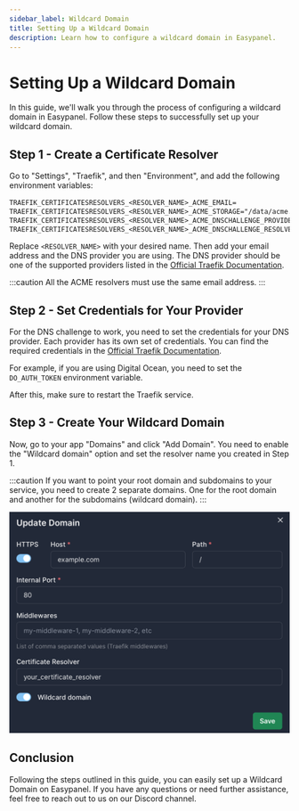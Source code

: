 ```yaml
---
sidebar_label: Wildcard Domain
title: Setting Up a Wildcard Domain
description: Learn how to configure a wildcard domain in Easypanel.
---
```


# Setting Up a Wildcard Domain

In this guide, we'll walk you through the process of configuring a wildcard domain in Easypanel. Follow these steps to successfully set up your wildcard domain.

## Step 1 - Create a Certificate Resolver

Go to "Settings", "Traefik", and then "Environment", and add the following environment variables:

```env
TRAEFIK_CERTIFICATESRESOLVERS_<RESOLVER_NAME>_ACME_EMAIL=
TRAEFIK_CERTIFICATESRESOLVERS_<RESOLVER_NAME>_ACME_STORAGE="/data/acme.json"
TRAEFIK_CERTIFICATESRESOLVERS_<RESOLVER_NAME>_ACME_DNSCHALLENGE_PROVIDER=
TRAEFIK_CERTIFICATESRESOLVERS_<RESOLVER_NAME>_ACME_DNSCHALLENGE_RESOLVERS=1.1.1.1,8.8.8.8
```

Replace `<RESOLVER_NAME>` with your desired name. Then add your email address and the DNS provider you are using. The DNS provider should be one of the supported providers listed in the [Official Traefik Documentation](https://doc.traefik.io/traefik/https/acme/#providers).

:::caution
All the ACME resolvers must use the same email address.
:::

## Step 2 - Set Credentials for Your Provider

For the DNS challenge to work, you need to set the credentials for your DNS provider. Each provider has its own set of credentials. You can find the required credentials in the [Official Traefik Documentation](https://doc.traefik.io/traefik/https/acme/#providers).

For example, if you are using Digital Ocean, you need to set the `DO_AUTH_TOKEN` environment variable.

After this, make sure to restart the Traefik service.

## Step 3 - Create Your Wildcard Domain

Now, go to your app "Domains" and click "Add Domain". You need to enable the "Wildcard domain" option and set the resolver name you created in Step 1.

:::caution
If you want to point your root domain and subdomains to your service, you need to create 2 separate domains. One for the root domain and another for the subdomains (wildcard domain).
:::

![Add Domain](./add-domain.png)

## Conclusion

Following the steps outlined in this guide, you can easily set up a Wildcard Domain on Easypanel. If you have any questions or need further assistance, feel free to reach out to us on our Discord channel.
